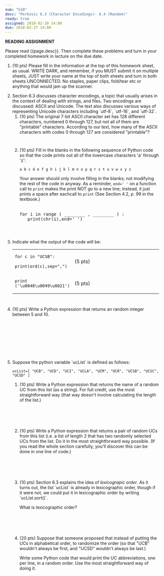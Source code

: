 ```yaml
---
num: "h10"
desc: "Perkovic 6.3 (Character Encodings)- 6.4 (Random)"
ready: true
assigned: 2018-02-20 14:00
due: 2018-02-27 14:00
---
```



<b>READING ASSIGNMENT</b>

Please read {{page.desc}}. Then complete these problems and turn in your completed homework in lecture on the due date.


<ol>

<li style="margin-bottom:0em;"><p> (10 pts) Please fill in the information at the top of this homework sheet, as usual. WRITE DARK, and remember, if you MUST submit it on multiple sheets, JUST write your name at the top of both sheets and turn in both sheets UNCONNECTED. No staples, paper clips, fold/tear etc or anything that would jam up the scanner.</p>

<li markdown="1"> Section 6.3 discusses character encodings, a topic that usually arises in the context of dealing with strings, and files.   Two encodings are discussed: ASCII and Unicode.  The text also discusses various ways of representing Unicode characters including `utf-8`, `utf-16`, and `utf-32`.

<ol>

<li markdown="1" style="margin-bottom: 3em;">(10 pts) The original 7-bit
ASCII character set has 128 different characters, numbered 0 through
127, but not all of them are "printable" characters.  According to our text, 
how many of the ASCII characters with
codes 0 through 127 are considered "printable"?
</li>

<li markdown="1" style="margin-bottom: 3em;">(10 pts) Fill in the blanks in the following sequence of Python code so that the code prints out all of the lowercase characters 'a' through 'z':

```
a b c d e f g h i j k l m n o p q r s t u v w x y z 
```

Your answer should only involve filling in the blanks; not modifying the rest of the code in anyway.  As a reminder, `end=' '` on a function call to `print` makes the print NOT go to a new line; instead, it just prints a space after eachcall to `print` (See Section 4.2, p. 99 in the textbook.)


<div style="font-size:120%;">

```

for i in range ( ________ , ________ ) :
   print(chr(i),end=' ')
   
```

</div>

<div class="pagebreak">
</div>

</li>

</ol>
</li>



<li markdown="1" style="margin-bottom: 3em;">Indicate what the output of the code will be:

<table>
<tr>
<td markdown="1">

```
for c in "UCSB":
   print(ord(c),sep=",")
```

</td>
<td style="width:30em; height:4em;"> (5 pts)
</td>
</tr>

<tr>
<td markdown="1">

```
print ('\u0048\u0049\u0021')
```

</td>
<td style="width:30em; height:4em;"> (5 pts)
</td>
</tr>


</table>
</li>



<li markdown="1" style="margin-bottom:10em;"> (10 pts) Write a Python expression that returns an random integer
between 5 and 10.
</li>

<li markdown="1"> Suppose the python variable `ucList` is defined as follows:

```
ucList=[ "UCB", "UCD", "UCI", "UCLA", "UCM", "UCR", "UCSB", "UCSC", "UCSD" ]
```
<ol>

<li markdown="1" style="margin-bottom:6em;"> (10 pts)
Write a Python expression that returns the name of a random UC from this list (as a string).   For full credit, use the most straightforward way (that way doesn't involve calculating the length of the list.)
</li>

<li markdown="1" style="margin-bottom:6em;">
(10 pts) Write a Python expression that returns a pair of random UCs from this list (i.e. a list of length 2 that has two randomly selected UCs from the list.  Do it in the most straightforward way possible.   (If you read the whole section carefully, you'll discover this can be done in one line of code.)
</li>

<li markdown="1" style="margin-bottom:6em;">
(10 pts) Section 6.3 explains the idea of <em>lexicograpic order</em>.  As it turns out, the list `ucList` is already in lexicographic order, though if it were not, we could put it in lexicographic order by writing `ucList.sort()`.

What is lexicographic order?  

</li>

<li markdown="1" style="margin-bottom:6em;">
(20 pts) Suppose that someone proposed that instead of putting the UCs in alphabetical order, to randomize the order (so that "UCB" wouldn't always be first, and "UCSD" wouldn't always be last.)

Write some Python code that would print the UC abbreviations, one per line,
in a random order.  Use the most straightforward way of doing it.
</li>


</ol>